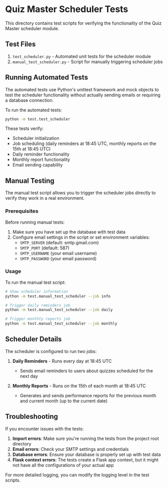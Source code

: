 # Quiz Master Scheduler Tests

This directory contains test scripts for verifying the functionality of the Quiz Master scheduler module.

## Test Files

1. `test_scheduler.py` - Automated unit tests for the scheduler module
2. `manual_test_scheduler.py` - Script for manually triggering scheduler jobs

## Running Automated Tests

The automated tests use Python's unittest framework and mock objects to test the scheduler functionality without actually sending emails or requiring a database connection.

To run the automated tests:

```bash
python -m test.test_scheduler
```

These tests verify:
- Scheduler initialization
- Job scheduling (daily reminders at 18:45 UTC, monthly reports on the 15th at 18:45 UTC)
- Daily reminder functionality
- Monthly report functionality
- Email sending capability

## Manual Testing

The manual test script allows you to trigger the scheduler jobs directly to verify they work in a real environment.

### Prerequisites

Before running manual tests:

1. Make sure you have set up the database with test data
2. Configure email settings in the script or set environment variables:
   - `SMTP_SERVER` (default: smtp.gmail.com)
   - `SMTP_PORT` (default: 587)
   - `SMTP_USERNAME` (your email username)
   - `SMTP_PASSWORD` (your email password)

### Usage

To run the manual test script:

```bash
# Show scheduler information
python -m test.manual_test_scheduler --job info

# Trigger daily reminders job
python -m test.manual_test_scheduler --job daily

# Trigger monthly reports job
python -m test.manual_test_scheduler --job monthly
```

## Scheduler Details

The scheduler is configured to run two jobs:

1. **Daily Reminders** - Runs every day at 18:45 UTC
   - Sends email reminders to users about quizzes scheduled for the next day

2. **Monthly Reports** - Runs on the 15th of each month at 18:45 UTC
   - Generates and sends performance reports for the previous month and current month (up to the current date)

## Troubleshooting

If you encounter issues with the tests:

1. **Import errors**: Make sure you're running the tests from the project root directory
2. **Email errors**: Check your SMTP settings and credentials
3. **Database errors**: Ensure your database is properly set up with test data
4. **Flask context errors**: The tests create a Flask app context, but it might not have all the configurations of your actual app

For more detailed logging, you can modify the logging level in the test scripts. 